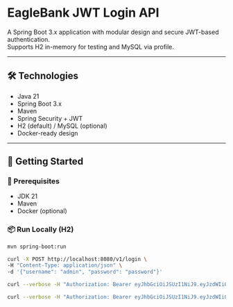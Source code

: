 # EagleBank JWT Login API

A Spring Boot 3.x application with modular design and secure JWT-based authentication.  
Supports H2 in-memory for testing and MySQL via profile.

---

## 🛠 Technologies
- Java 21
- Spring Boot 3.x
- Maven
- Spring Security + JWT
- H2 (default) / MySQL (optional)
- Docker-ready design

---

## 🚀 Getting Started

### 🔧 Prerequisites
- JDK 21
- Maven
- Docker (optional)

### 📦 Run Locally (H2)
```bash
mvn spring-boot:run

curl -X POST http://localhost:8080/v1/login \
-H "Content-Type: application/json" \
-d '{"username": "admin", "password": "password"}'

curl --verbose -H "Authorization: Bearer eyJhbGciOiJSUzI1NiJ9.eyJzdWIiOiJ1c3ItYXBrczd0ZkMiLCJpc3MiOiJlYWdsZWJhbmstYXV0aCIsImF1ZCI6ImVhZ2xlYmFuay1hcGkiLCJpYXQiOjE3NTI3ODQ2OTQsImV4cCI6MTc1Mjc4NDk5NH0.KPq98T1OfXBRjYE8oo1-sx2jzJL_81uHL_W9nDqAjaaDTPIASGeHrsTlxJIMhcPmWdqblvXPfgYrDiDxxy3zZb9IDQmlFXRMZ64Yb0aKpxQZlI-tOs-N1EE1930L-wzJxvR5Ir77ieTBwVxtnXg1TrM8UebKH4506_6Ln3gjstsovkxoLknuIICFOJR-nZb5yOS6LTDTbys_v0hdsWH6VGOz7Zrd_Gn2jqJGjiK7fxpknjbrkuOTasSkqw_kePjA6gwmIwO98Jgv6yiBPIF_FWzT0LEljhRl45tBw-xefUQZupU4ECCdWhGTgDk89PiaplW2lyw7y8mxYRdhEC81qA" http://localhost:8080/v1/users  

curl --verbose -H "Authorization: Bearer eyJhbGciOiJSUzI1NiJ9.eyJzdWIiOiJ1c3ItQ3ZCaHBrMkkiLCJpc3MiOiJlYWdsZWJhbmstYXV0aCIsImF1ZCI6ImVhZ2xlYmFuay1hcGkiLCJpYXQiOjE3NTMxMTAxNjIsImV4cCI6MTc1MzExMDQ2Mn0.NizWT9YuJ7KFz_paMf3Myvc3FEs_GFV-LQMVidhl76iJYG0r3aRUe0LXSUhdz_ymiEWzk0hXMi2hYLw1vII63pD69HfnHTmQ_jPS4FFlvsiTGBwEUFu344kAD-mpw6fxAkRp2aeRRUNqYxqx8iEWFHrQ9HJqL530Sze1FMnL-lIcseMdu1QrNNxLT0St2YsaMDcnaypI7rey9Ur-2qcJkRSVwedSGa9cShQKC8F4FhPHmeYkLy8SApmBbv4xyaVvsUZdMwUV-VLXA9PK94kz99YUghh_S7P6_gXM239MyF_EX9UeAmTiuiCCYE2xL5IVuhgXwtLEjiaQGa4pL-KOpg" http://localhost:8080/v1/users/usr-CvBhpk2I
